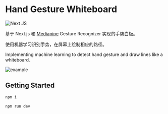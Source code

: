 # Hand Gesture Whiteboard

![Next JS](https://img.shields.io/badge/Next-black?style=for-the-badge&logo=next.js&logoColor=white)

基于 Next.js 和 [Mediapipe](https://ai.google.dev/edge/mediapipe/solutions/guide) Gesture Recognizer 实现的手势白板。

使用机器学习识别手势，在屏幕上绘制相应的路径。

Implementing machine learning to detect hand gesture and draw lines like a whiteboard.

![example](docs/example.gif)

## Getting Started

```sh
npm i

npm run dev
```
